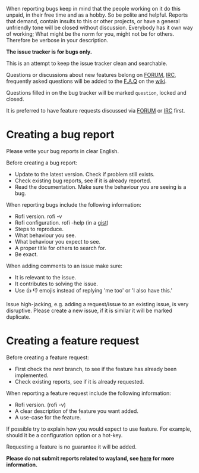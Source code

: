 When reporting bugs keep in mind that the people working on it do this unpaid,
in their free time and as a hobby. So be polite and helpful. Reports that
demand, contain insults to this or other projects, or have a general unfriendly
tone will be closed without discussion. Everybody has it own way of working;
What might be the norm for you, might not be for others. Therefore be verbose in
your description.

**The issue tracker is for bugs only.**

This is an attempt to keep the issue tracker clean and searchable.

Questions or discussions about new features belong on
[FORUM](https://reddit.com/r/qtools/),
[IRC](https://webchat.freenode.net/?channels=#rofi), frequently asked questions
will be added to the [F.A.Q](https://github.com/DaveDavenport/rofi/wiki#faq) on
the [wiki](https://github.com/DaveDavenport/rofi/wiki).

Questions filled in on the bug tracker will be marked `question`, locked and
closed.

It is preferred to have feature requests discussed via
[FORUM](https://reddit.com/r/qtools/) or
[IRC](https://webchat.freenode.net/?channels=#rofi) first.

# Creating a bug report

Please write your bug reports in clear English.

Before creating a bug report:

* Update to the latest version. Check if problem still exists.
* Check existing bug reports, see if it is already reported.
* Read the documentation. Make sure the behaviour you are seeing is a bug.

When reporting bugs include the following information:

* Rofi version. rofi -v
* Rofi configuration. rofi -help (in a [gist](https://gist.github.com/))
* Steps to reproduce.
* What behaviour you see.
* What behaviour you expect to see.
* A proper title for others to search for.
* Be exact.

When adding comments to an issue make sure:

* It is relevant to the issue.
* It contributes to solving the issue.
* Use :+1: :-1: emojis instead of replying 'me too' or 'I also have this.'


Issue high-jacking, e.g. adding a request/issue to an existing issue, is very
disruptive.
Please create a new issue, if it is similar it will be marked duplicate.

# Creating a feature request


Before creating a feature request:

* First check the *next* branch, to see if the feature has already been
  implemented.
* Check existing reports, see if it is already requested.

When reporting a feature request include the following information:

* Rofi version. (rofi -v)
* A clear description of the feature you want added.
* A use-case for the feature.

If possible try to explain how you would expect to use feature.
For example, should it be a configuration option or a hot-key. 

Requesting a feature is no guarantee it will be added.
 
**Please do not submit reports related to wayland, see
[here](https://github.com/DaveDavenport/rofi/wiki/Wayland) for more
information.**
